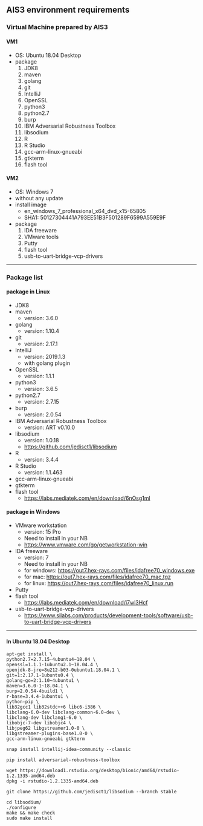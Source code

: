 AIS3 environment requirements
----

### Virtual Machine prepared by AIS3
#### VM1
- OS: Ubuntu 18.04 Desktop
- package
	1. JDK8
	2. maven
	3. golang
	4. git
	5. IntelliJ
	6. OpenSSL
	7. python3
	8. python2.7
	9. burp
	10. IBM Adversarial Robustness Toolbox 
	11. libsodium
	12. R
	13. R Studio
	14. gcc-arm-linux-gnueabi
	15. gtkterm
	16. flash tool

#### VM2
- OS: Windows 7
- without any update
- install image
	- en\_windows\_7\_professional\_x64\_dvd\_x15-65805
	- SHA1: 50127304441A793EE51B3F501289F6599A559E9F
- package
	1. IDA freeware 
	2. VMware tools
	3. Putty
	4. flash tool
	5. usb-to-uart-bridge-vcp-drivers

----------
### Package list
#### package in Linux
- JDK8
- maven
	- version: 3.6.0
- golang
	- version: 1.10.4
- git
	- version: 2.17.1
- IntelliJ
	- version: 2019.1.3
	- with golang plugin
- OpenSSL
	- version: 1.1.1
- python3
	- version: 3.6.5
- python2.7
   - version: 2.7.15
- burp
	- version: 2.0.54
- IBM Adversarial Robustness Toolbox
	- version: ART v0.10.0
- libsodium
	- version: 1.0.18
	- https://github.com/jedisct1/libsodium
- R
	- version: 3.4.4
- R Studio
	- version: 1.1.463
- gcc-arm-linux-gnueabi
- gtkterm
- flash tool
	- https://labs.mediatek.com/en/download/6nOsg1ml 

#### package in Windows

- VMware workstation
	- version: 15 Pro
	- Need to install in your NB
	- https://www.vmware.com/go/getworkstation-win
- IDA freeware
	- version: 7
	- Need to install in your NB
	- for windows: https://out7.hex-rays.com/files/idafree70_windows.exe
	- for mac: https://out7.hex-rays.com/files/idafree70_mac.tgz
	- for linux: https://out7.hex-rays.com/files/idafree70_linux.run
- Putty
- flash tool
	- https://labs.mediatek.com/en/download/i7wl3Hcf
- usb-to-uart-bridge-vcp-drivers
	- https://www.silabs.com/products/development-tools/software/usb-to-uart-bridge-vcp-drivers

-----

#### In Ubuntu 18.04 Desktop
```
apt-get install \
python2.7=2.7.15-4ubuntu4~18.04 \
openssl=1.1.1-1ubuntu2.1~18.04.4 \
openjdk-8-jre=8u212-b03-0ubuntu1.18.04.1 \
git=1:2.17.1-1ubuntu0.4 \
golang-go=2:1.10~4ubuntu1 \
maven=3.6.0-1~18.04.1 \
burp=2.0.54-4build1 \
r-base=3.4.4-1ubuntu1 \
python-pip \
lib32gcc1 lib32stdc++6 libc6-i386 \
libclang-6.0-dev libclang-common-6.0-dev \
libclang-dev libclang1-6.0 \
libobjc-7-dev libobjc4 \
libjpeg62 libgstreamer1.0-0 \
libgstreamer-plugins-base1.0-0 \
gcc-arm-linux-gnueabi gtkterm

snap install intellij-idea-community --classic

pip install adversarial-robustness-toolbox

wget https://download1.rstudio.org/desktop/bionic/amd64/rstudio-1.2.1335-amd64.deb
dpkg -i rstudio-1.2.1335-amd64.deb

git clone https://github.com/jedisct1/libsodium --branch stable

cd libsodium/
./configure
make && make check
sudo make install
```
